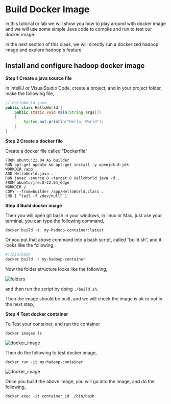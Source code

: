 # Build Docker Image

In this tutorial or lab we will show you how to play around with docker image and we will use some simple Java code to compile and run to test our docker image.

In the next section of this class, we will directly run a dockerized hadoop image and explore hadoop's feature.

## Install and configure hadoop docker image

**Step 1 Create a java source file**

In intelliJ or VisualStudio Code, create a project, and in your project folder,   make the following file,

```java
// HelloWorld.java
public class HelloWorld {
    public static void main(String args[])
    {
        System.out.println("Hello, World");
    }
}
```

**Step 2 Create a docker file**

Create a docker file  called “Dockerfile”

```docker
FROM ubuntu:22.04 AS builder
RUN apt-get update && apt-get install -y openjdk-8-jdk
WORKDIR /app
ADD HelloWorld.java .
RUN javac -source 8 -target 8 HelloWorld.java -d .
FROM ubuntu/jre:8-22.04_edge
WORKDIR /
COPY --from=builder /app/HelloWorld.class .
CMD [ “tail -f /dev/null” ]
```

**Step 3 Build docker image**

Then you will open git bash in your windows, in linux or Mac, just use your terminal, you can type the following command,

`docker build -t  my-hadoop-container:latest .`

Or you put that above command into a bash script, called “build.sh”, and it looks like the following,

```bash
#!/bin/bash
docker build -t my-hadoop-container
```

Now the folder structure looks like the following,

![folders](https://kevinli-webbertech.github.io/blog/images/big_data/hadoop/folders.png)

and then run the script by doing `./build.sh`.

Then the image should be built, and we will check the image is ok or not in the next step,

**Step 4 Test docker container**

To Test your container, and run the container

`docker images ls`

![docker_image](https://kevinli-webbertech.github.io/blog/images/big_data/hadoop/docker_image.png)

Then do the following to test docker image,

`docker run -it my-hadoop-container`

![docker_image](https://kevinli-webbertech.github.io/blog/images/big_data/hadoop/test_docker_image.png)

Once you build the above image, you will go into the image, and do the following,

`docker exec -it container_id  /bin/bash`